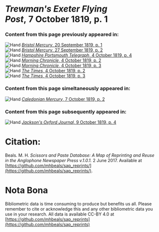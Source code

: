 # *Trewman's Exeter Flying Post*, 7 October 1819, p. 1  
  
### Content from this page previously appeared in:  
![Hand](http://scissorsandpaste.net/wp-content/uploads/2017/06/smallhandpointer.png) [*Bristol Mercury*, 20 September 1819, p. 1](https://mhbeals.github.io/sap_html/Bristol-Mercury/Bristol-Mercury-20-September-1819-p-1)  
![Hand](http://scissorsandpaste.net/wp-content/uploads/2017/06/smallhandpointer.png) [*Bristol Mercury*, 27 September 1819, p. 2](https://mhbeals.github.io/sap_html/Bristol-Mercury/Bristol-Mercury-27-September-1819-p-2)  
![Hand](http://scissorsandpaste.net/wp-content/uploads/2017/06/smallhandpointer.png) [*Hampshire Portsmouth Telegraph*, 4 October 1819, p. 4](https://mhbeals.github.io/sap_html/Hampshire-Portsmouth-Telegraph/Hampshire-Portsmouth-Telegraph-4-October-1819-p-4)  
![Hand](http://scissorsandpaste.net/wp-content/uploads/2017/06/smallhandpointer.png) [*Morning Chronicle*, 4 October 1819, p. 2](https://mhbeals.github.io/sap_html/Morning-Chronicle/Morning-Chronicle-4-October-1819-p-2)  
![Hand](http://scissorsandpaste.net/wp-content/uploads/2017/06/smallhandpointer.png) [*Morning Chronicle*, 4 October 1819, p. 3](https://mhbeals.github.io/sap_html/Morning-Chronicle/Morning-Chronicle-4-October-1819-p-3)  
![Hand](http://scissorsandpaste.net/wp-content/uploads/2017/06/smallhandpointer.png) [*The Times*, 4 October 1819, p. 2](https://mhbeals.github.io/sap_html/The-Times/The-Times-4-October-1819-p-2)  
![Hand](http://scissorsandpaste.net/wp-content/uploads/2017/06/smallhandpointer.png) [*The Times*, 4 October 1819, p. 3](https://mhbeals.github.io/sap_html/The-Times/The-Times-4-October-1819-p-3)  
  
### Content from this page simeltaneously appeared in:  
![Hand](http://scissorsandpaste.net/wp-content/uploads/2017/06/smallhandpointer.png) [*Caledonian Mercury*, 7 October 1819, p. 2](https://mhbeals.github.io/sap_html/Caledonian-Mercury/Caledonian-Mercury-7-October-1819-p-2)  
  
### Content from this page subsequently appeared in:  
![Hand](http://scissorsandpaste.net/wp-content/uploads/2017/06/smallhandpointer.png) [*Jackson's Oxford Journal*, 9 October 1819, p. 4](https://mhbeals.github.io/sap_html/Jackson's-Oxford-Journal/Jackson's-Oxford-Journal-9-October-1819-p-4)  


# Citation: 

Beals. M. H. *Scissors and Paste Database: A Map of Reprinting and Reuse in the Anglophone Newspaper Press v.1.0.1.* 2 June 2017. Available at [https://github.com/mhbeals/sap_reprints/](https://github.com/mhbeals/sap_reprints/). 

# Nota Bona

Bibliometric data is time consuming to produce but benefits us all. Please remember to cite or acknowledge this and any other bibliometric data you use in your research. All data is available CC-BY 4.0 at [https://github.com/mhbeals/sap_reprints](https://github.com/mhbeals/sap_reprints)